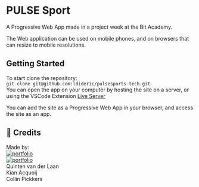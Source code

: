 # PULSE Sport

A Progressive Web App made in a project week at the Bit Academy.

The Web application can be used on mobile phones,
and on browsers that can resize to mobile resolutions.

## Getting Started

To start clone the repository:\
`git clone git@github.com:ldideric/pulsesports-tech.git`\
You can open the app on your computer by hosting the site on a server, or using the VSCode Extension [Live Server](https://marketplace.visualstudio.com/items?itemName=ritwickdey.LiveServer)

You can add the site as a Progressive Web App in your browser, and access the site as an app.

## 🔗 Credits

Made by: <br>
[![portfolio](https://img.shields.io/badge/Lietze_Diderich-00C04B?style=for-the-badge&logo=github&logoColor=white)](https://github.com/ldideric/)<br>
[![portfolio](https://img.shields.io/badge/Finn_Groenewoud-1DA1F2?style=for-the-badge&logo=github&logoColor=white)](https://github.com/F1nnG/)<br>
Quinten van der Laan<br>
Kian Acquoij<br>
Collin Pickkers
